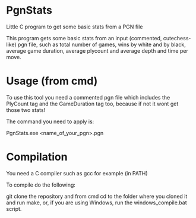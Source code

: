 # PgnStats
Little C program to get some basic stats from a PGN file

This program gets some basic stats from an input (commented, cutechess-like) pgn file, such as total number of games, wins by white and by black, average game duration, average plycount and average depth and time per move.

# Usage (from cmd)

To use this tool you need a commented pgn file which includes the PlyCount tag and the GameDuration tag too, because if not it wont get those two stats!

The command you need to apply is:<p>

PgnStats.exe <name_of_your_pgn>.pgn

# Compilation

You need a C compiler such as gcc for example (in PATH)

To compile do the following:

git clone the repository and from cmd cd to the folder where you cloned it and run make, or, if you are using Windows, run the windows_compile.bat script.


